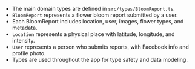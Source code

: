 - The main domain types are defined in `src/types/BloomReport.ts`.
- `BloomReport` represents a flower bloom report submitted by a user.
- Each BloomReport includes location, user, images, flower types, and metadata.
- `Location` represents a physical place with latitude, longitude, and intensity.
- `User` represents a person who submits reports, with Facebook info and profile photo.
- Types are used throughout the app for type safety and data modeling. 